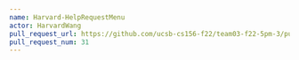 ```yaml
---
name: Harvard-HelpRequestMenu
actor: HarvardWang
pull_request_url: https://github.com/ucsb-cs156-f22/team03-f22-5pm-3/pull/31
pull_request_num: 31
---
```

